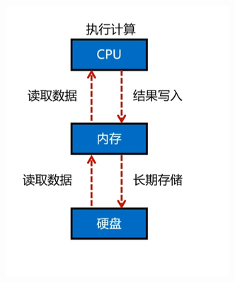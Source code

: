 ![输入图片说明](/imgs/2024-10-13/2yxZbarAF682aLUp.png)
<!--stackedit_data:
eyJoaXN0b3J5IjpbLTE2NjA2OTE3MDVdfQ==
-->